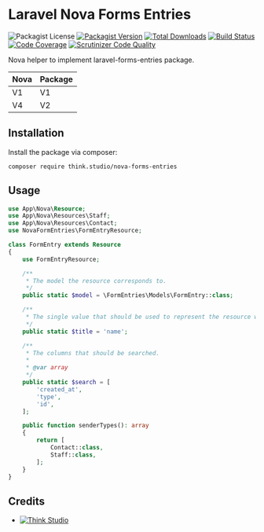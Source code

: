 # Laravel Nova Forms Entries

![Packagist License](https://img.shields.io/packagist/l/think.studio/nova-forms-entries?color=%234dc71f)
[![Packagist Version](https://img.shields.io/packagist/v/think.studio/nova-forms-entries)](https://packagist.org/packages/think.studio/nova-forms-entries)
[![Total Downloads](https://img.shields.io/packagist/dt/think.studio/nova-forms-entries)](https://packagist.org/packages/think.studio/nova-forms-entries)
[![Build Status](https://scrutinizer-ci.com/g/dev-think-one/nova-forms-entries/badges/build.png?b=main)](https://scrutinizer-ci.com/g/dev-think-one/nova-forms-entries/build-status/main)
[![Code Coverage](https://scrutinizer-ci.com/g/dev-think-one/nova-forms-entries/badges/coverage.png?b=main)](https://scrutinizer-ci.com/g/dev-think-one/nova-forms-entries/?branch=main)
[![Scrutinizer Code Quality](https://scrutinizer-ci.com/g/dev-think-one/nova-forms-entries/badges/quality-score.png?b=main)](https://scrutinizer-ci.com/g/dev-think-one/nova-forms-entries/?branch=main)

Nova helper to implement laravel-forms-entries package.

| Nova | Package |
|------|------|
| V1   | V1   |
| V4   | V2   |

## Installation

Install the package via composer:

```shell
composer require think.studio/nova-forms-entries
```

## Usage

```php
use App\Nova\Resource;
use App\Nova\Resources\Staff;
use App\Nova\Resources\Contact;
use NovaFormEntries\FormEntryResource;

class FormEntry extends Resource
{
    use FormEntryResource;

    /**
     * The model the resource corresponds to.
     */
    public static $model = \FormEntries\Models\FormEntry::class;

    /**
     * The single value that should be used to represent the resource when being displayed.
     */
    public static $title = 'name';

    /**
     * The columns that should be searched.
     *
     * @var array
     */
    public static $search = [
        'created_at',
        'type',
        'id',
    ];

    public function senderTypes(): array
    {
        return [
            Contact::class,
            Staff::class,
        ];
    }
}
```

## Credits

- [![Think Studio](https://yaroslawww.github.io/images/sponsors/packages/logo-think-studio.png)](https://think.studio/)
